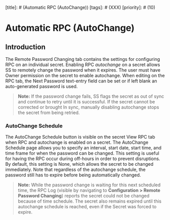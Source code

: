 [title]: # (Automatic RPC (AutoChange))
[tags]: # (XXX)
[priority]: # (10)

# Automatic RPC (AutoChange)

## Introduction

The Remote Password Changing tab contains the settings for configuring RPC on an individual secret. Enabling RPC _autochange_ on a secret allows SS to remotely change the password when it expires. The user must have Owner permission on the secret to enable autochange. When editing on the RPC tab, the Next Password text-entry field can be set or if left blank an auto-generated password is used.

> **Note:** If the password change fails, SS flags the secret as out of sync and continue to retry until it is successful. If the secret cannot be corrected or brought In sync, manually disabling autochange stops the secret from being retried.

### AutoChange Schedule

The AutoChange Schedule button is visible on the secret View RPC tab when RPC and autochange is enabled on a secret. The AutoChange Schedule page allows you to specify an interval, start date, start time, and time frame for when the password can be changed. This setting is useful for having the RPC occur during off-hours in order to prevent disruptions. By default, this setting is None, which allows the secret to be changed immediately. Note that regardless of the autochange schedule, the password still has to expire before being automatically changed.

> **Note:** While the password change is waiting for this next scheduled time, the RPC Log (visible by navigating to **Configuration > Remote Password Changing**) reports the secret could not be changed because of time schedule. The secret also remains expired until this autochange schedule is reached, even if the Secret was forced to expire.
